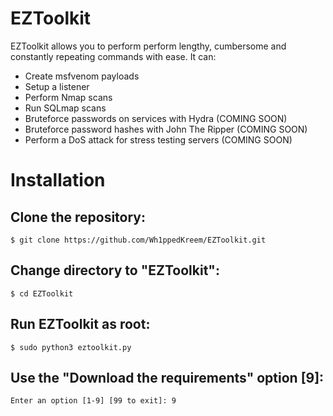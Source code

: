 # **EZToolkit**
EZToolkit allows you to perform perform lengthy, cumbersome and constantly repeating commands with ease. It can:
 - Create msfvenom payloads
 - Setup a listener
 - Perform Nmap scans
 - Run SQLmap scans
 - Bruteforce passwords on services with Hydra (COMING SOON)
 - Bruteforce password hashes with John The Ripper (COMING SOON)
 - Perform a DoS attack for stress testing servers (COMING SOON)

# **Installation**
## Clone the repository: 
```
$ git clone https://github.com/Wh1ppedKreem/EZToolkit.git
```
## Change directory to "EZToolkit": 
```
$ cd EZToolkit
```
## Run EZToolkit as root: 
```
$ sudo python3 eztoolkit.py
```
## Use the "Download the requirements" option [9]: 
```
Enter an option [1-9] [99 to exit]: 9
```
